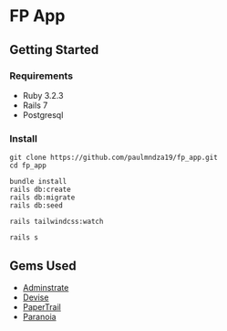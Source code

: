 # FP App
## Getting Started

### Requirements
- Ruby 3.2.3
- Rails 7
- Postgresql

### Install

```
git clone https://github.com/paulmndza19/fp_app.git
cd fp_app

bundle install
rails db:create
rails db:migrate
rails db:seed

rails tailwindcss:watch

rails s
```

## Gems Used

- [Adminstrate](https://github.com/thoughtbot/administrate)
- [Devise](https://github.com/heartcombo/devise)
- [PaperTrail](https://github.com/paper-trail-gem/paper_trail)
- [Paranoia](https://github.com/rubysherpas/paranoia)
